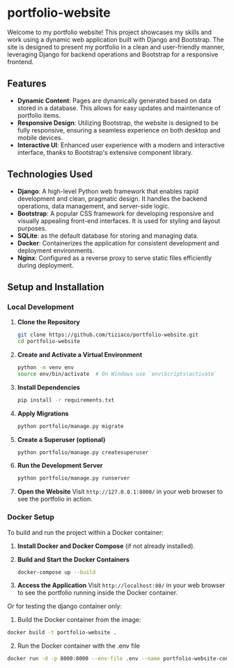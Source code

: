 # portfolio-website
Welcome to my portfolio website! This project showcases my skills and work using a dynamic web application built with Django and Bootstrap. The site is designed to present my portfolio in a clean and user-friendly manner, leveraging Django for backend operations and Bootstrap for a responsive frontend.

## Features

- **Dynamic Content**: Pages are dynamically generated based on data stored in a database. This allows for easy updates and maintenance of portfolio items.
- **Responsive Design**: Utilizing Bootstrap, the website is designed to be fully responsive, ensuring a seamless experience on both desktop and mobile devices.
- **Interactive UI**: Enhanced user experience with a modern and interactive interface, thanks to Bootstrap's extensive component library.

## Technologies Used

- **Django**: A high-level Python web framework that enables rapid development and clean, pragmatic design. It handles the backend operations, data management, and server-side logic.
- **Bootstrap**: A popular CSS framework for developing responsive and visually appealing front-end interfaces. It is used for styling and layout purposes.
- **SQLite**: as the default database for storing and managing data.
- **Docker**: Containerizes the application for consistent development and deployment environments.
- **Nginx**: Configured as a reverse proxy to serve static files efficiently during deployment.

## Setup and Installation

### Local Development

1. **Clone the Repository**
   ```bash
   git clone https://github.com/tiziaco/portfolio-website.git
   cd portfolio-website
   ```

2. **Create and Activate a Virtual Environment**
   ```bash
   python -m venv env
   source env/bin/activate  # On Windows use `env\Scripts\activate`
   ```

3. **Install Dependencies**
   ```bash
   pip install -r requirements.txt
   ```

4. **Apply Migrations**
   ```bash
   python portfolio/manage.py migrate
   ```

5. **Create a Superuser (optional)**
   ```bash
   python portfolio/manage.py createsuperuser
   ```

6. **Run the Development Server**
   ```bash
   python portfolio/manage.py runserver
   ```

7. **Open the Website**
   Visit `http://127.0.0.1:8000/` in your web browser to see the portfolio in action.


### Docker Setup

To build and run the project within a Docker container:

1. **Install Docker and Docker Compose** (if not already installed).

2. **Build and Start the Docker Containers**
   ```bash
   docker-compose up --build
   ```

3. **Access the Application**
   Visit `http://localhost:80/` in your web browser to see the portfolio running inside the Docker container.

Or for testing the django container only:
1. Build the Docker container from the image:
```bash
docker build -t portfolio-website .
```

2. Run the Docker container with the .env file
```bash
docker run -d -p 8000:8000 --env-file .env --name portfolio-website-container portfolio-website
```

